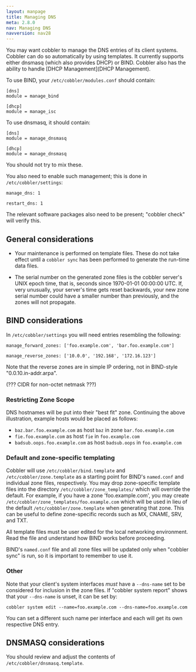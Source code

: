 ```yaml
---
layout: manpage
title: Managing DNS
meta: 2.8.0
nav: Managing DNS
navversion: nav28
---
```


You may want cobbler to manage the DNS entries of its client systems.  Cobbler can do so automatically by using
templates. It currently supports either dnsmasq (which also provides DHCP) or BIND. Cobbler also has the ability to
handle [DHCP Management](DHCP Management).

To use BIND, your `/etc/cobbler/modules.conf` should contain:

    [dns]
    module = manage_bind

    [dhcp]
    module = manage_isc

To use dnsmasq, it should contain:

    [dns]
    module = manage_dnsmasq

    [dhcp]
    module = manage_dnsmasq

You should not try to mix these.

You also need to enable such management; this is done in `/etc/cobbler/settings`:

    manage_dns: 1

    restart_dns: 1

The relevant software packages also need to be present;  "cobbler check" will verify this.

## General considerations

* Your maintenance is performed on template files.  These do not take effect until a `cobbler sync` has been performed
to generate the run-time data files.

* The serial number on the generated zone files is the cobbler server's UNIX epoch time, that is, seconds since
1970-01-01 00:00:00 UTC. If, very unusually, your server's time gets reset backwards, your new zone serial number could
have a smaller number than previously, and the zones will not propagate.

## BIND considerations

In `/etc/cobbler/settings` you will need entries resembling the following:

    manage_forward_zones: ['foo.example.com', 'bar.foo.example.com']

    manage_reverse_zones: ['10.0.0', '192.168', '172.16.123']

Note that the reverse zones are in simple IP ordering, not in BIND-style "0.0.10.in-addr.arpa".

(??? CIDR for non-octet netmask ???)

### Restricting Zone Scope

DNS hostnames will be put into their "best fit" zone.  Continuing the above illustration, example hosts would be placed
as follows:

* `baz.bar.foo.example.com` as host `baz` in zone `bar.foo.example.com`
* `fie.foo.example.com` as host `fie` in `foo.example.com`
* `badsub.oops.foo.example.com` as host `badsub.oops` in `foo.example.com`

### Default and zone-specific templating

Cobbler will use `/etc/cobbler/bind.template` and `/etc/cobbler/zone.template` as a starting point for BIND's
`named.conf` and individual zone files, respectively.  You may drop zone-specific template files into the directory
`/etc/cobbler/zone_templates/` which will override the default.  For example, if you have a zone 'foo.example.com', you
may create `/etc/cobbler/zone_templates/foo.example.com` which will be used in lieu of the default
`/etc/cobbbler/zone.template` when generating that zone.  This can be useful to define zone-specific records such as MX,
CNAME, SRV, and TXT.

All template files must be user edited for the local networking environment.  Read the file and understand how BIND
works before proceeding.

BIND's `named.conf` file and all zone files will be updated only when "cobbler sync" is run, so it is important to
remember to use it.

### Other

Note that your client's system interfaces _must_ have a `--dns-name` set to be considered for inclusion in the zone
files. If "cobbler system report" shows that your `--dns-name` is unset, it can be set by:

    cobbler system edit --name=foo.example.com --dns-name=foo.example.com

You can set a different such name per interface and each will get its own respective DNS entry.

## DNSMASQ considerations

You should review and adjust the contents of `/etc/cobbler/dnsmasq.template`.
